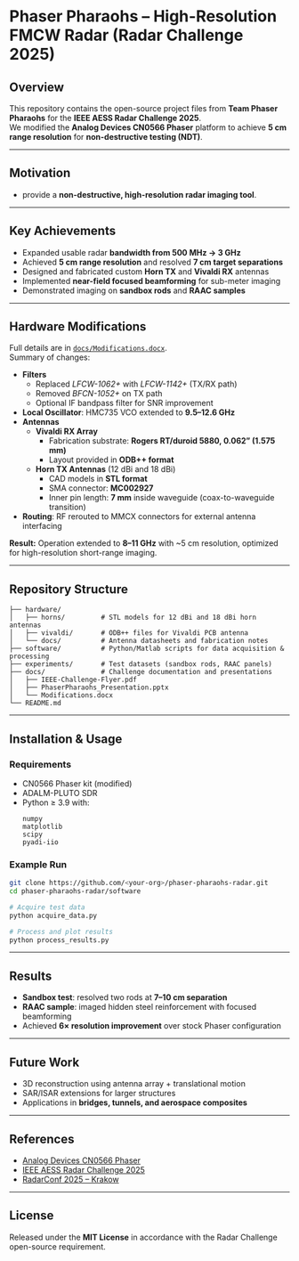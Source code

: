 # Phaser Pharaohs – High-Resolution FMCW Radar (Radar Challenge 2025)

## Overview  
This repository contains the open-source project files from **Team Phaser Pharaohs** for the **IEEE AESS Radar Challenge 2025**.  
We modified the **Analog Devices CN0566 Phaser** platform to achieve **5 cm range resolution** for **non-destructive testing (NDT)**.  

---

## Motivation  
- provide a **non-destructive, high-resolution radar imaging tool**.  

---

## Key Achievements  
- Expanded usable radar **bandwidth from 500 MHz → 3 GHz**  
- Achieved **5 cm range resolution** and resolved **7 cm target separations**  
- Designed and fabricated custom **Horn TX** and **Vivaldi RX** antennas  
- Implemented **near-field focused beamforming** for sub-meter imaging  
- Demonstrated imaging on **sandbox rods** and **RAAC samples**  

---

## Hardware Modifications  
Full details are in [`docs/Modifications.docx`](docs/Modifications.docx).  
Summary of changes:  

- **Filters**  
  - Replaced *LFCW-1062+* with *LFCW-1142+* (TX/RX path)  
  - Removed *BFCN-1052+* on TX path  
  - Optional IF bandpass filter for SNR improvement  
- **Local Oscillator**: HMC735 VCO extended to **9.5–12.6 GHz**  
- **Antennas**  
  - **Vivaldi RX Array**  
    - Fabrication substrate: **Rogers RT/duroid 5880, 0.062” (1.575 mm)**  
    - Layout provided in **ODB++ format**  
  - **Horn TX Antennas** (12 dBi and 18 dBi)  
    - CAD models in **STL format**  
    - SMA connector: **MC002927**  
    - Inner pin length: **7 mm** inside waveguide (coax-to-waveguide transition)  
- **Routing**: RF rerouted to MMCX connectors for external antenna interfacing  

**Result:** Operation extended to **8–11 GHz** with ~5 cm resolution, optimized for high-resolution short-range imaging.  

---

## Repository Structure  
```
├── hardware/          
│   ├── horns/         # STL models for 12 dBi and 18 dBi horn antennas
│   ├── vivaldi/       # ODB++ files for Vivaldi PCB antenna
│   └── docs/          # Antenna datasheets and fabrication notes
├── software/          # Python/Matlab scripts for data acquisition & processing
├── experiments/       # Test datasets (sandbox rods, RAAC panels)
├── docs/              # Challenge documentation and presentations
│   ├── IEEE-Challenge-Flyer.pdf
│   ├── PhaserPharaohs_Presentation.pptx
│   └── Modifications.docx
└── README.md
```

---

## Installation & Usage  

### Requirements  
- CN0566 Phaser kit (modified)  
- ADALM-PLUTO SDR  
- Python ≥ 3.9 with:  
  ```
  numpy
  matplotlib
  scipy
  pyadi-iio
  ```

### Example Run  
```bash
git clone https://github.com/<your-org>/phaser-pharaohs-radar.git
cd phaser-pharaohs-radar/software

# Acquire test data
python acquire_data.py

# Process and plot results
python process_results.py
```

---

## Results  
- **Sandbox test**: resolved two rods at **7–10 cm separation**  
- **RAAC sample**: imaged hidden steel reinforcement with focused beamforming  
- Achieved **6× resolution improvement** over stock Phaser configuration  

---

## Future Work  
- 3D reconstruction using antenna array + translational motion  
- SAR/ISAR extensions for larger structures  
- Applications in **bridges, tunnels, and aerospace composites**  

---

## References  
- [Analog Devices CN0566 Phaser](https://www.analog.com/cn0566)  
- [IEEE AESS Radar Challenge 2025](https://ieee-aess.org/radar-challenge)  
- [RadarConf 2025 – Krakow](https://radarconf2025.org/)  

---

## License  
Released under the **MIT License** in accordance with the Radar Challenge open-source requirement.  
